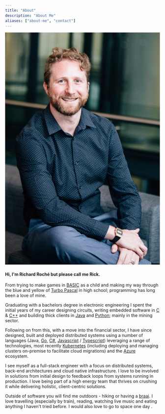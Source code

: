```yaml
---
title: "About"
description: "About Me"
aliases: ["about-me", "contact"]
---
```


<div class="about-side">
<img src="full-profile.jpg" alt="Profile picture">
</div>

<div class="about-main">
<h4>Hi, I'm Richard Roché but please call me Rick.</h4>

From trying to make games in [BASIC](https://en.wikipedia.org/wiki/BASIC) as a child and making my way through the blue and yellow of [Turbo Pascal](https://en.wikipedia.org/wiki/Turbo_Pascal) in high school; programming has long been a love of mine.

Graduating with a bachelors degree in electronic engineering I spent the initial years of my career designing circuits, writing embedded software in [C](https://en.wikipedia.org/wiki/C_(programming_language)) & [C++](https://en.wikipedia.org/wiki/C%2B%2B) and building thick clients in [Java](https://en.wikipedia.org/wiki/Java_(programming_language)) and [Python](https://www.python.org/); mainly in the mining sector.

Following on from this, with a move into the financial sector, I have since designed, built and deployed distributed systems using a number of languages (Java, [Go](https://golang.org/), [C#](https://en.wikipedia.org/wiki/C_Sharp_(programming_language)), [Javascript](https://en.wikipedia.org/wiki/JavaScript) / [Typescript](https://en.wikipedia.org/wiki/TypeScript)) leveraging a range of technologies, most recently [Kubernetes](https://kubernetes.io/) (including deploying and managing clusters on-premise to facilitate cloud migrations) and the [Azure](https://azure.microsoft.com/) ecosystem.

I see myself as a full-stack engineer with a focus on distributed systems, back-end architectures and cloud native infrastructure. I love to be involved in solutions from initial design to feedback loops from systems running in production. I love being part of a high energy team that thrives on crushing it while delivering holistic, client-centric solutions.

Outside of software you will find me outdoors - hiking or having a [braai](https://www.trafalgar.com/real-word/ultimate-guide-south-african-braai/). I love travelling (especially by train), reading, watching live music and eating anything I haven't tried before. I would also love to go to space one day <i class="fa-solid fa-hand-spock"></i>.
</div>
